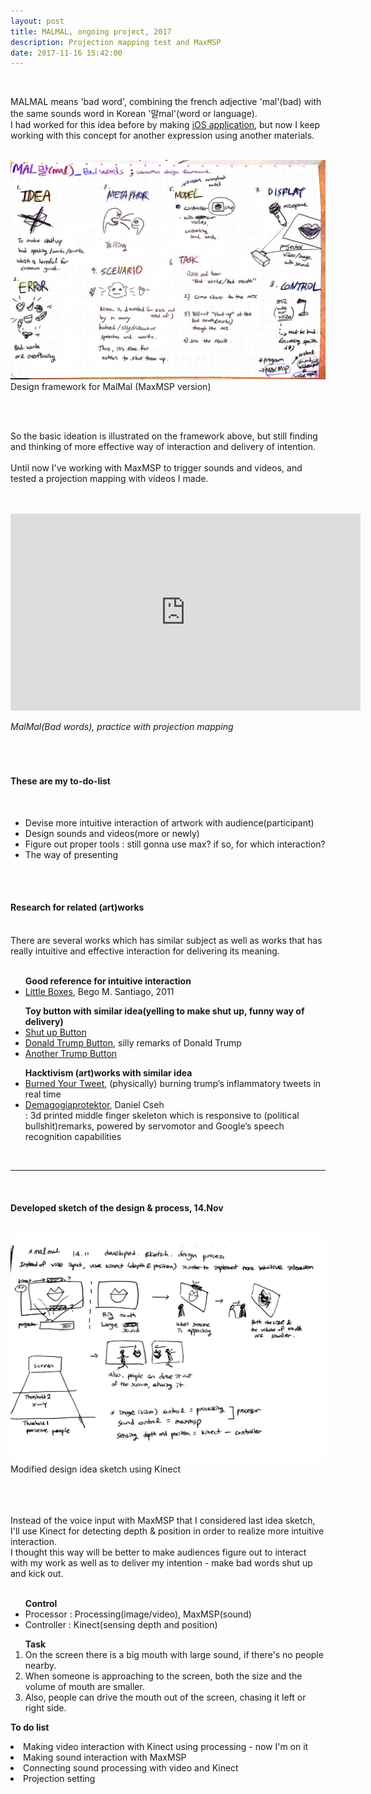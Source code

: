 ```yaml
---
layout: post
title: MALMAL, ongoing project, 2017
description: Projection mapping test and MaxMSP
date: 2017-11-16 15:42:00
---
```


<br/>

MALMAL means 'bad word', combining the french adjective 'mal'(bad) with the same sounds word in Korean '말mal'(word or language).<br/>
I had worked for this idea before by making <a href="https://projectintheclass.github.io/MinApp/" target="blank">iOS application</a>, but now I keep working with this concept for another expression using another materials.
<br/><br/>

<div>
<img class="col three" src="/img/malmal-design-framework.jpg" alt="malmal-design-framework" title="malmal-design-framework"/>
</div>
<div class="col three caption">
Design framework for MalMal (MaxMSP version)
</div>

<br/><br/>

So the basic ideation is illustrated on the framework above, but still finding and thinking of more effective way of interaction and delivery of intention.
<br/><br/>
Until now I've working with MaxMSP to trigger sounds and videos, and tested a projection mapping with videos I made.  
<br/><br/>
<p align="middle">
<iframe width="560" height="315" src="https://www.youtube.com/embed/zbgwndtapbs" frameborder="0" allowfullscreen></iframe>
</p>
<div class="col three caption">
<i>MalMal(Bad words), practice with projection mapping</i>
</div>
<br/><br/><br/>

<h4>These are my to-do-list</h4>
<br/>
<ul>
<li>Devise more intuitive interaction of artwork with audience(participant)</li>
<li>Design sounds and videos(more or newly)</li>
<li>Figure out proper tools : still gonna use max? if so, for which interaction?</li>
<li>The way of presenting</li>
</ul>
<br/><br/>

<h4>Research for related (art)works</h4>
<br/>
There are several works which has similar subject as well as works that has really intuitive and effective interaction for delivering its meaning.
<br/><br/>
<ul>
<strong>Good reference for intuitive interaction</strong>
<li><a href="http://www.begomsantiago.com/LITTLE-BOXES" target="blank">Little Boxes</a>, Bego M. Santiago, 2011</li>
</ul>
<ul>
<strong>Toy button with similar idea(yelling to make shut up, funny way of delivery)</strong>
<li><a href="https://www.youtube.com/watch?v=bhiVtCewIJU" target="blank">Shut up Button</a></li>
<li><a href="https://www.youtube.com/watch?v=hww5LQ_-Cn4" target="blank">Donald Trump Button</a>, silly remarks of Donald Trump</li>
<li><a href="https://www.youtube.com/watch?v=EjrWipZ4g0g" target="blank">Another Trump Button</a></li>
</ul>
<ul>
<strong>Hacktivism (art)works with similar idea</strong>
<li><a href="https://twitter.com/burnedyourtweet" target="blank">Burned Your Tweet</a>, (physically) burning trump’s inflammatory tweets in real time</li>
<li><a href="https://www.behance.net/gallery/29128771/Demagogiaprotektor" target="blank">Demagogiaprotektor</a>, Daniel Cseh</li>
 : 3d printed middle finger skeleton which is responsive to (political bullshit)remarks, powered by servomotor and Google’s speech recognition capabilities
</ul>
<br/>

***

<br/>
<h4>Developed sketch of the design & process, 14.Nov</h4>
<br/>
<div>
<img class="col three" src="/img/malmal-modified-design.png" alt="modified desing sketch" title="modified design sketch"/>
</div>
<div class="col three caption">
Modified design idea sketch using Kinect
</div>
<br/><br/><br/>

Instead of the voice input with MaxMSP that I considered last idea sketch, I'll use Kinect for detecting depth & position in order to realize more intuitive interaction.<br/> I thought this way will be better to make audiences figure out to interact with my work as well as to deliver my intention - make bad words shut up and kick out.
<br/><br/>
<ul>
<strong>Control</strong>
<li>Processor : Processing(image/video), MaxMSP(sound)</li>
<li>Controller : Kinect(sensing depth and position)</li>
</ul>

<ol>
<strong>Task</strong>
<li>On the screen there is a big mouth with large sound, if there's no people nearby.</li>
<li>When someone is approaching to the screen, both the size and the volume of mouth are smaller.</li>
<li>Also, people can drive the mouth out of the screen, chasing it left or right side.</li>
</ol>

<strong>To do list</strong>
<li>Making video interaction with Kinect using processing - now I'm on it</li>
<li>Making sound interaction with MaxMSP</li>
<li>Connecting sound processing with video and Kinect</li>
<li>Projection setting</li>
</ul>

<br/><br/>
